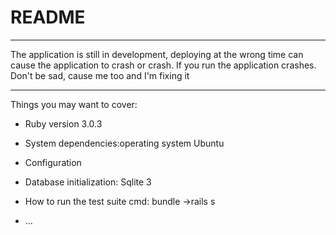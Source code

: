 # README

***
The application is still in development, deploying at the wrong time can cause the application to crash or crash.
If you run the application crashes. Don't be sad, cause me too and I'm fixing it
***
Things you may want to cover:

* Ruby version 3.0.3

* System dependencies:operating system Ubuntu 

* Configuration

* Database initialization: Sqlite 3

* How to run the test suite cmd: bundle ->rails s


* ...
